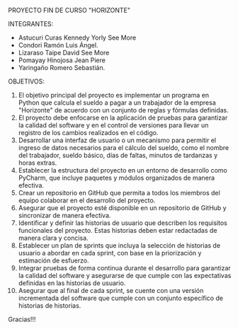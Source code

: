  PROYECTO FIN DE CURSO "HORIZONTE"

INTEGRANTES:
- Astucuri Curas Kennedy Yorly See More
- Condori Ramón Luis Ángel.
- Lizaraso Taipe David See More
- Pomayay Hinojosa Jean Piere
- Yaringaño Romero Sebastián.

OBJETIVOS:

1. El objetivo principal del proyecto es implementar un programa en Python que calcula el sueldo a pagar a un trabajador de la empresa "Horizonte" de acuerdo con un conjunto de reglas y fórmulas definidas.
2. El proyecto debe enfocarse en la aplicación de pruebas para garantizar la calidad del software y en el control de versiones para llevar un registro de los cambios realizados en el código.
3. Desarrollar una interfaz de usuario o un mecanismo para permitir el ingreso de datos necesarios para el cálculo del sueldo, como el nombre del trabajador, sueldo básico, días de faltas, minutos de tardanzas y horas extras.
4. Establecer la estructura del proyecto en un entorno de desarrollo como PyCharm, que incluye paquetes y módulos organizados de manera efectiva.
5. Crear un repositorio en GitHub que permita a todos los miembros del equipo colaborar en el desarrollo del proyecto.
6. Asegurar que el proyecto esté disponible en un repositorio de GitHub y sincronizar de manera efectiva.
7. Identificar y definir las historias de usuario que describen los requisitos funcionales del proyecto. Estas historias deben estar redactadas de manera clara y concisa.
8. Establecer un plan de sprints que incluya la selección de historias de usuario a abordar en cada sprint, con base en la priorización y estimación de esfuerzo.
9. Integrar pruebas de forma continua durante el desarrollo para garantizar la calidad del software y asegurarse de que cumple con las expectativas definidas en las historias de usuario.
10. Asegurar que al final de cada sprint, se cuente con una versión incrementada del software que cumple con un conjunto específico de historias de historias.

Gracias!!!
